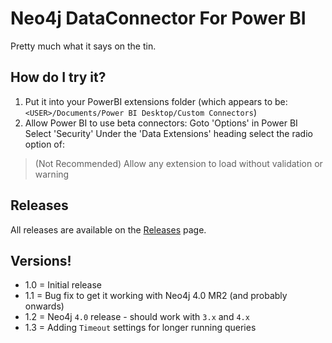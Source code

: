 # Neo4j DataConnector For Power BI

Pretty much what it says on the tin. 

## How do I try it?

1. Put it into your PowerBI extensions folder
  (which appears to be: `<USER>/Documents/Power BI Desktop/Custom Connectors`) 
2. Allow Power BI to use beta connectors:
  Goto 'Options' in Power BI
  Select 'Security'
  Under the 'Data Extensions' heading select the radio option of:
  > (Not Recommended) Allow any extension to load without validation or warning

## Releases

All releases are available on the [Releases](https://github.com/cskardon/Neo4jDataConnectorForPowerBi/releases) page.

## Versions!

* 1.0 = Initial release
* 1.1 = Bug fix to get it working with Neo4j 4.0 MR2 (and probably onwards)
* 1.2 = Neo4j `4.0` release - should work with `3.x` and `4.x`
* 1.3 = Adding `Timeout` settings for longer running queries